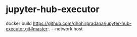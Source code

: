 # jupyter-hub-executor
docker build https://github.com/dhohirpradana/jupyter-hub-executor.git#master:. --network host
